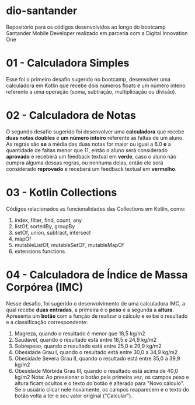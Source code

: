 # dio-santander
Repositório para os códigos desenvolvidos ao longo do bootcamp Santander Mobile Developer realizado em parceria com a Digital Innovation One

# 01 - Calculadora Simples
Esse foi o primeiro desafio sugerido no bootcamp, desenvolver uma calculadora em Kotlin que recebe dois números floats e um número inteiro referente a uma operação (soma, subtração, multiplicação ou divisão). 

# 02 - Calculadora de Notas
O segundo desafio sugerido foi desenvolver uma **calculadora** que recebe **duas notas doubles** e **um número inteiro** referente as faltas de um aluno. As regras são **se** a média das duas notas for maior ou igual a 6.0 **e** a quantidade de faltas menor que 11, então o aluno será considerado **aprovado** e receberá um feedback textual em **verde**, caso o aluno não cumpra alguma dessas regras, ou nenhuma delas, então ele será considerado **reprovado** e receberá um feedback textual em **vermelho**. 

# 03 - Kotlin Collections
Códigos relacionados as funcionalidades das Collections em Kotlin, como: 
1. index, filter, find, count, any
2. listOf, sortedBy, groupBy
3. setOf, union, subtract, intersect
4. mapOf
5. mutableListOf, mutableSetOF, mutableMapOf
6. extensions functions

# 04 - Calculadora de Índice de Massa Corpórea (IMC)
Nesse desafio, foi sugerido o desenvolvimento de uma calculadora IMC, a qual recebe **duas entradas**, a primeira é o **peso** e a segunda a **altura**. Apresenta um **botão** com a função de realizar o cálculo e exibe o resultado e a classificação correspondente:
1. Magreza, quando o resultado é menor que 18,5 kg/m2
2. Saudável, quando o resultado está entre 18,5 e 24,9 kg/m2
3. Sobrepeso, quando o resultado está entre 25,0 e 29,9 kg/m2
4. Obesidade Grau I, quando o resultado está entre 30,0 a 34,9 kg/m2
5. Obesidade Severa Grau II, quando o resultado está entre 35,0 a 39,9 kg/m2
6. Obesidade Mórbida Grau III, quando o resultado está acima de 40,0 kg/m2
Nota: Ao pressionar o botão pela primeira vez, os campos peso e altura ficam ocultos e o texto do botão é alterado para "Novo cálculo". Se o usuário clicar nele novamente, os campos reaparecem e o texto do botão volta a ter o seu valor original ("Calcular").

